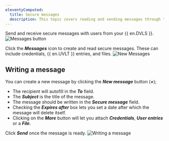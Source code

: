 ```yaml
---
eleventyComputed:
  title: Secure messages
  description: This topic covers reading and sending messages through the {{ en.DVLS }} web interface.
---
```

Send and receive secure messages with users from your {{ en.DVLS }}.
![Messages button](https://cdnweb.devolutions.net/docs/DVLS6025_2024_1.png)

Click the ***Messages*** icon to create and read secure messages. These can include credentials, {{ en.UVLT }} entries, and files.
![New Messages](https://cdnweb.devolutions.net/docs/docs_en_server_ServerOp4052.png)

## Writing a message
You can create a new message by clicking the ***New message*** button (***+***);
* The recipient will autofill in the ***To*** field.
* The ***Subject*** is the title of the message.
* The message should be written in the ***Secure message*** field.
* Checking the ***Expires after*** box lets you set a date after which the message will delete itself.
* Clicking on the ***More*** button will let you attach ***Credentials***, ***User entries*** or a ***File***.

Click ***Send*** once the message is ready.
![Writing a message](https://cdnweb.devolutions.net/docs/docs_en_server_ServerOp0050.png)
